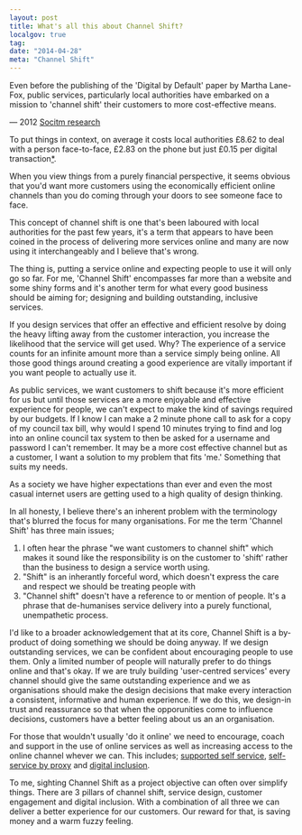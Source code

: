```yaml
---
layout: post
title: What's all this about Channel Shift?
localgov: true
tag:
date: "2014-04-28"
meta: "Channel Shift"
---
```


Even before the publishing of the 'Digital by Default' paper by Martha Lane-Fox, public services, particularly local authorities have embarked on a mission to 'channel shift' their customers to more cost-effective means.

<div class="marginalia" id="#footnote1">
	<div class="marginalia__body--right  desk-one-fifth">— 2012 <a href="">Socitm research</a></div>
</div>

To put things in context, on average it costs local authorities £8.62 to deal with a person face-to-face, £2.83 on the phone but just £0.15 per digital transaction<a href="#footnote1">*</a>.

When you view things from a purely financial perspective, it seems obvious that you'd want more customers using the economically efficient online channels than you do coming through your doors to see someone face to face.

This concept of channel shift is one that's been laboured with local authorities for the past few years, it's a term that appears to have been coined in the process of delivering more services online and many are now using it interchangeably and I believe that's wrong.

The thing is, putting a service online and expecting people to use it will only go so far. For me, 'Channel Shift' encompasses far more than a website and some shiny forms and it's another term for what every good business should be aiming for; designing and building outstanding, inclusive services.

If you design services that offer an effective and efficient resolve by doing the heavy lifting away from the customer interaction, you increase the likelihood that the service will get used. Why? The experience of a service counts for an infinite amount more than a service simply being online. All those good things around creating a good experience are vitally important if you want people to actually use it. 

As public services, we want customers to shift because it's more efficient for us but until those services are a more enjoyable and effective experience for people, we can't expect to make the kind of savings required by our budgets. If I know I can make a 2 minute phone call to ask for a copy of my council tax bill, why would I spend 10 minutes trying to find and log into an online council tax system to then be asked for a username and password I can't remember. It may be a more cost effective channel but as a customer, I want a solution to my problem that fits 'me.' Something that suits my needs.

As a society we have higher expectations than ever and even the most casual internet users are getting used to a high quality of design thinking.

In all honesty, I believe there's an inherent problem with the terminology that's blurred the focus for many organisations. For me the term 'Channel Shift' has three main issues; 

1. I often hear the phrase "we want customers to channel shift" which makes it sound like the responsibility is on the customer to 'shift' rather than the business to design a service worth using. 
2. "Shift" is an inherantly forceful word, which doesn't express the care and respect we should be treating people with
3. "Channel shift" doesn't have a reference to or mention of people. It's a phrase that de-humanises service delivery into a purely functional, unempathetic process.

I'd like to a broader acknowledgement that at its core, Channel Shift is a by-product of doing something we should be doing anyway. If we design outstanding services, we can be confident about encouraging people to use them. Only a limited number of people will naturally prefer to do things online and that's okay. If we are truly building 'user-centred services' every channel should give the same outstanding experience and we as organisations should make the design decisions that make every interaction a consistent, informative and human experience. If we do this, we design-in trust and reassurance so that when the opporunities come to influence decisions, customers have a better feeling about us an an organisation.

For those that wouldn't usually 'do it online' we need to encourage, coach and support in the use of online services as well as increasing access to the online channel whever we can. This includes; [supported self service](https://www.gov.uk/service-manual/assisted-digital), [self-service by proxy](https://www.gov.uk/service-manual/assisted-digital) and [digital inclusion](https://www.gov.uk/government/publications/government-digital-inclusion-strategy/government-digital-inclusion-strategy). 

To me, sighting Channel Shift as a project objective can often over simplify things. There are 3 pillars of channel shift, service design, customer engagement and digital inclusion. With a combination of all three we can deliver a better experience for our customers. Our reward for that, is saving money and a warm fuzzy feeling.